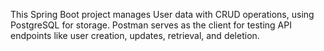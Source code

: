 This Spring Boot project manages User data with CRUD operations, using PostgreSQL for storage. Postman serves as the client for testing API endpoints like user creation, updates, retrieval, and deletion.

